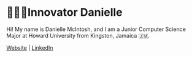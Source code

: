 <!---
- 👋 Hi, I’m @invtrdan
- 👀 I’m interested in ...
- 🌱 I’m currently learning ...
- 💞️ I’m looking to collaborate on ...
- 📫 How to reach me ...


invtrdan/invtrdan is a ✨ special ✨ repository because its `README.md` (this file) appears on your GitHub profile.
You can click the Preview link to take a look at your changes.
--->

# 👩🏽‍💻Innovator Danielle 

Hi! My name is Danielle McIntosh, and I am a Junior Computer Science Major at Howard University from Kingston, Jamaica 🇯🇲.

<!---
```
class Innovator:
  
    def __init__(self):
        self.name = "Danielle McIntosh"
        self.role = "Student"
        self.language_spoken = ["English", "Patois"]

    def introduce_myself(self):
        print("Hi! My name is Danielle McIntosh, and I am a Junior Computer Science Major at Howard University from Kingston, Jamaica 🇯🇲.")

me = Innovator()
me.introduce_myself()
```
--->
[Website](https://sites.google.com/view/danielle-mcintosh/home) | [LinkedIn](https://www.linkedin.com/in/innovatordaniellemcintosh)




